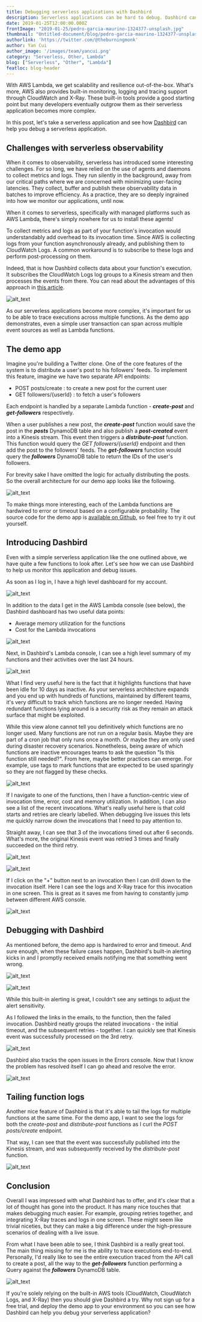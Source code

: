```yaml
---
title: Debugging serverless applications with Dashbird
description: Serverless applications can be hard to debug. Dashbird can help! 
date: 2019-01-25T12:00:00.000Z
frontImage: "2019-01-25/pedro-garcia-maurino-1324377-unsplash.jpg"
thumbnail: "Untitled-document/blog/pedro-garcia-maurino-1324377-unsplash.jpg"
authorlink: 'https://twitter.com/@theburningmonk'
author: Yan Cui
author_image: '/images/team/yancui.png'
category: "Serverless, Other, Lambda"
blog: ["Serverless", "Other", "Lambda"]
featloc: blog-header
---
```


With AWS Lambda, we get scalability and resilience out-of-the-box. What's more, AWS also provides built-in monitoring, logging and tracing support through CloudWatch and X-Ray. These built-in tools provide a good starting point but many developers eventually outgrow them as their serverless application becomes more complex.

In this post, let's take a serverless application and see how [Dashbird](https://dashbird.io/) can help you debug a serverless application.


## Challenges with serverless observability

When it comes to observability, serverless has introduced some interesting challenges. For so long, we have relied on the use of agents and daemons to collect metrics and logs. They run silently in the background, away from our critical paths where we are concerned with minimizing user-facing latencies. They collect, buffer and publish these observability data in batches to improve efficiency. As a practice, they are so deeply ingrained into how we monitor our applications, until now.

When it comes to serverless, specifically with managed platforms such as AWS Lambda, there's simply nowhere for us to install these agents!

To collect metrics and logs as part of your function's invocation would understandably add overhead to its invocation time. Since AWS is collecting logs from your function asynchronously already, and publishing them to CloudWatch Logs. A common workaround is to subscribe to these logs and perform post-processing on them.

Indeed, that is how Dashbird collects data about your function's execution. It subscribes the CloudWatch Logs log groups to a Kinesis stream and then processes the events from there. You can read about the advantages of this approach in [this article](https://theburningmonk.com/2018/07/centralised-logging-for-aws-lambda-revised-2018/).

![alt_text](/images/blog/2019-01-25/image14.png "image_tooltip")


As our serverless applications become more complex, it's important for us to be able to trace executions across multiple functions. As the demo app demonstrates, even a simple user transaction can span across multiple event sources as well as Lambda functions.


## The demo app

Imagine you're building a Twitter clone. One of the core features of the system is to distribute a user's post to his followers' feeds. To implement this feature, imagine we have two separate API endpoints:



*   POST posts/create : to create a new post for the current user
*   GET followers/{userId} : to fetch a user's followers

Each endpoint is handled by a separate Lambda function - **_create-post_** and **_get-followers_** respectively.

When a user publishes a new post, the **_create-post_** function would save the post in the **_posts_** DynamoDB table and also publish a **_post-created_** event into a Kinesis stream. This event then triggers a **_distribute-post_** function. This function would query the _GET followers/{userId}_ endpoint and then add the post to the followers' feeds. The **_get-followers_** function would query the **_followers_** DynamoDB table to return the IDs of the user's followers.

For brevity sake I have omitted the logic for actually distributing the posts. So the overall architecture for our demo app looks like the following.

![alt_text](/images/blog/2019-01-25/image15.png "image_tooltip")


To make things more interesting, each of the Lambda functions are hardwired to error or timeout based on a configurable probability. The source code for the demo app is [available on Github](https://github.com/theburningmonk/dashbird-demo), so feel free to try it out yourself.


## Introducing Dashbird

Even with a simple serverless application like the one outlined above, we have quite a few functions to look after. Let's see how we can use Dashbird to help us monitor this application and debug issues.

As soon as I log in, I have a high level dashboard for my account.

![alt_text](/images/blog/2019-01-25/image10.png "image_tooltip")


In addition to the data I get in the AWS Lambda console (see below), the Dashbird dashboard has two useful data points:

*   Average memory utilization for the functions
*   Cost for the Lambda invocations


![alt_text](/images/blog/2019-01-25/image12.png "image_tooltip")


Next, in Dashbird's Lambda console, I can see a high level summary of my functions and their activities over the last 24 hours.

![alt_text](/images/blog/2019-01-25/image7.png "image_tooltip")


What I find very useful here is the fact that it highlights functions that have been idle for 10 days as inactive. As your serverless architecture expands and you end up with hundreds of functions, maintained by different teams, it's very difficult to track which functions are no longer needed. Having redundant functions lying around is a security risk as they remain an attack surface that might be exploited. 

While this view alone cannot tell you definitively which functions are no longer used. Many functions are not run on a regular basis. Maybe they are part of a cron job that only runs once a month. Or maybe they are only used during disaster recovery scenarios. Nonetheless, being aware of which functions are inactive encourages teams to ask the question "Is this function still needed?". From here, maybe better practices can emerge. For example, use tags to mark functions that are expected to be used sparingly so they are not flagged by these checks.

![alt_text](/images/blog/2019-01-25/image2.png "image_tooltip")


If I navigate to one of the functions, then I have a function-centric view of invocation time, error, cost and memory utilization. In addition, I can also see a list of the recent invocations. What's really useful here is that cold starts and retries are clearly labelled. When debugging live issues this lets me quickly narrow down the invocations that I need to pay attention to.

Straight away, I can see that 3 of the invocations timed out after 6 seconds. What's more, the original Kinesis event was retried 3 times and finally succeeded on the third retry.

![alt_text](/images/blog/2019-01-25/image5.png "image_tooltip")

![alt_text](/images/blog/2019-01-25/image11.png "image_tooltip")


If I click on the "+" button next to an invocation then I can drill down to the invocation itself. Here I can see the logs and X-Ray trace for this invocation in one screen. This is great as it saves me from having to constantly jump between different AWS console.

![alt_text](/images/blog/2019-01-25/image3.png "image_tooltip")



## Debugging with Dashbird

As mentioned before, the demo app is hardwired to error and timeout. And sure enough, when these failure cases happen, Dashbird's built-in alerting kicks in and I promptly received emails notifying me that something went wrong.

![alt_text](/images/blog/2019-01-25/image8.png "image_tooltip")

![alt_text](/images/blog/2019-01-25/image13.png "image_tooltip")


While this built-in alerting is great, I couldn't see any settings to adjust the alert sensitivity.

As I followed the links in the emails, to the function, then the failed invocation. Dashbird neatly groups the related invocations - the initial timeout, and the subsequent retries - together. I can quickly see that Kinesis event was successfully processed on the 3rd retry.

![alt_text](/images/blog/2019-01-25/image9.png "image_tooltip")

Dashbird also tracks the open issues in the Errors console. Now that I know the problem has resolved itself I can go ahead and resolve the error.

![alt_text](/images/blog/2019-01-25/image6.png "image_tooltip")



## Tailing function logs

Another nice feature of Dashbird is that it's able to tail the logs for multiple functions at the same time. For the demo app, I want to see the logs for both the _create-post_ and _distribute-post_ functions as I curl the _POST posts/create_ endpoint.

That way, I can see that the event was successfully published into the Kinesis stream, and was subsequently received by the _distribute-post_ function.

![alt_text](/images/blog/2019-01-25/image1.png "image_tooltip")



## Conclusion

Overall I was impressed with what Dashbird has to offer, and it's clear that a lot of thought has gone into the product. It has many nice touches that makes debugging much easier. For example, grouping retries together, and integrating X-Ray traces and logs in one screen. These might seem like trivial niceties, but they can make a big difference under the high-pressure scenarios of dealing with a live issue.

From what I have been able to see, I think Dashbird is a really great tool. The main thing missing for me is the ability to trace executions end-to-end. Personally, I'd really like to see the entire execution traced from the API call to create a post, all the way to the **_get-followers_** function performing a Query against the **_followers_** DynamoDB table.

![alt_text](/images/blog/2019-01-25/image4.png "image_tooltip")


If you're solely relying on the built-in AWS tools (CloudWatch, CloudWatch Logs, and X-Ray) then you should give Dashbird a try. Why not sign up for a free trial, and deploy the demo app to your environment so you can see how Dashbird can help you debug your serverless application?

